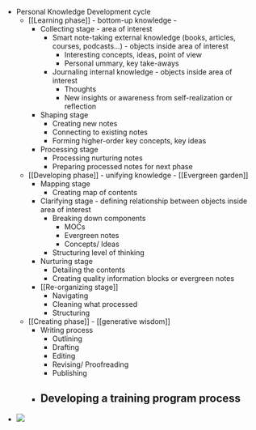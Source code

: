 -  Personal Knowledge Development cycle
    - [[Learning phase]] - bottom-up knowledge - 
        - Collecting stage - area of interest
            - Smart note-taking external knowledge (books, articles, courses, podcasts...) - objects inside area of interest
                - Interesting concepts, ideas, point of view
                - Personal ummary, key take-aways
            - Journaling internal knowledge - objects inside area of interest
                - Thoughts
                - New insights or awareness from self-realization or reflection
        - Shaping stage
            - Creating new notes
            - Connecting to existing notes
            - Forming higher-order key concepts, key ideas
        - Processing stage
            - Processing nurturing notes
            - Preparing processed notes for next phase
    - [[Developing phase]] - unifying knowledge - [[Evergreen garden]]
        - Mapping stage
            - Creating map of contents
        - Clarifying stage - defining relationship between objects inside area of interest
            - Breaking down components
                - MOCs
                - Evergreen notes
                - Concepts/ Ideas
            - Structuring level of thinking
        - Nurturing stage
            - Detailing the contents
            - Creating quality information blocks or evergreen notes
        - [[Re-organizing stage]]
            - Navigating
            - Cleaning what processed
            - Structuring
    - [[Creating phase]] - [[generative wisdom]]
        - Writing process
            - Outlining
            - Drafting
            - Editing
            - Revising/ Proofreading
            - Publishing
        - Developing a training program process
            - 
- ![](https://lh3.googleusercontent.com/1L_MmlANS1C1udaKIphivBf_Bab1ZWhKDAAK7CFwnXSfop28seCjTNCqZaUc1_ABXKIO6K5uSUj9tD2M856Kzteh16tjO0rJzRjJEn7pEtXIEm3edepsbfWcmSwWD-5lHHxF2nxTvZyaTZWrfmZZmnC7kVIyl84M7pmJKMFdNZrooNB7f9nhVRb8LgLtFsl0ukS2e0jGssT5TpA5fKOT7xRoQJGNs7wxHEuucVnbmL4ZqMdAtoduG3EJriIcPMOEy4hP5vKAK1GcaThbSz4oUViZ6FiF0QtWiUOBcpX3PTGass-fyvEo6xuSOxX2QAvn_Q9HpsU0MMrXjXaS1lrfyI2IkPywZ6AnMXA1dVE256tFh7g_AXXS6nwfguYJQVaNqiJKtDEL5aiGjQaHMbYY2SIjaU9HhDzJvM4YQn-vR0gtOkXYQPclgpTF6LwiEZLV2PRWhpN2k0EQXKk8mcHnbK-TuSKT4genTRPsos7HMD7razzmhX6WmB3eZsM8cLNSzxERrsmrrPdSNMj9ZTYSMoBP7KJWY7ly_cxki8BxoUXOHhx4KgQYkRg1jwL7IB2S-9BN_n2M2EDtPETAWNLqxgNjTAWOHptX2j8xgg-tCSdSRuLaL2x37BdW3ibZ2lNH3X_b-ZEf77wuC7JUTVwXRJ-7T2LNMDWliIF6itxJoxtmD9pJvTAs3GlyWrvBmA=w687-h915-no?authuser=0)
